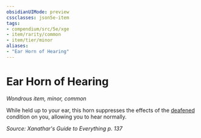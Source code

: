 ```yaml
---
obsidianUIMode: preview
cssclasses: json5e-item
tags:
- compendium/src/5e/xge
- item/rarity/common
- item/tier/minor
aliases: 
- "Ear Horn of Hearing"
---
```

# Ear Horn of Hearing
*Wondrous item, minor, common*  


While held up to your ear, this horn suppresses the effects of the [deafened](2-Mechanics/CLI/rules/conditions.md#Deafened) condition on you, allowing you to hear normally.

*Source: Xanathar's Guide to Everything p. 137*